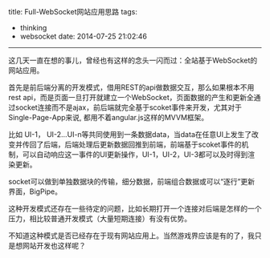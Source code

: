 title: Full-WebSocket网站应用思路
tags:
  - thinking
  - websocket
date: 2014-07-25 21:02:46
---

这几天一直在想的事儿，曾经也有这样的念头一闪而过：全站基于WebSocket的网站应用。

首先是前后端分离的开发模式，借用REST的api做数据交互，那么如果根本不用rest api，而是页面一旦打开就建立一个WebSocket，页面数据的产生和更新全通过socket连接而不是ajax，前后端就完全基于scoket事件来开发，尤其对于Single-Page-App来说, 都用不着angular.js这样的MVVM框架。

比如 UI-1， UI-2&#8230;UI-n等共同使用到一条数据data，当data在任意UI上发生了改变并传回了后端，后端处理后更新数据回推到前端，前端基于scoket事件的机制，可以自动响应这一事件的UI更新操作，UI-1，UI-2，UI-3都可以及时得到渲染更新。

socket可以做到单独数据块的传输，细分数据，前端组合数据或可以“逐行”更新界面，BigPipe。

这种开发模式还存在一些待定的问题，比如长期打开一个连接对后端是怎样的一个压力，相比较普通开发模式（大量短期连接）有没有优势。

不知道这种模式是否已经存在于现有网站应用上。当然游戏界应该是有的了，我只是想网站开发也这样呢？